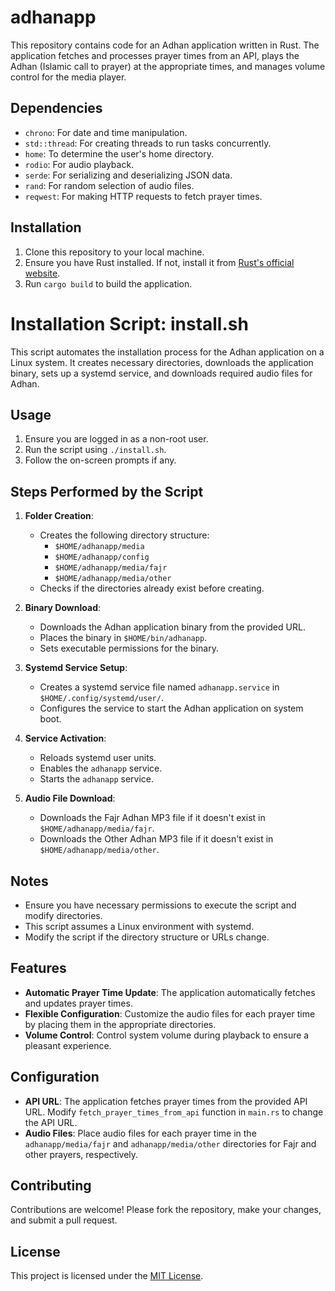 # adhanapp

This repository contains code for an Adhan application written in Rust. The application fetches and processes prayer times from an API, plays the Adhan (Islamic call to prayer) at the appropriate times, and manages volume control for the media player.

## Dependencies
- `chrono`: For date and time manipulation.
- `std::thread`: For creating threads to run tasks concurrently.
- `home`: To determine the user's home directory.
- `rodio`: For audio playback.
- `serde`: For serializing and deserializing JSON data.
- `rand`: For random selection of audio files.
- `reqwest`: For making HTTP requests to fetch prayer times.

## Installation
1. Clone this repository to your local machine.
2. Ensure you have Rust installed. If not, install it from [Rust's official website](https://www.rust-lang.org/tools/install).
3. Run `cargo build` to build the application.

# Installation Script: install.sh

This script automates the installation process for the Adhan application on a Linux system. It creates necessary directories, downloads the application binary, sets up a systemd service, and downloads required audio files for Adhan.

## Usage
1. Ensure you are logged in as a non-root user.
2. Run the script using `./install.sh`.
3. Follow the on-screen prompts if any.

## Steps Performed by the Script

1. **Folder Creation**:
   - Creates the following directory structure:
     - `$HOME/adhanapp/media`
     - `$HOME/adhanapp/config`
     - `$HOME/adhanapp/media/fajr`
     - `$HOME/adhanapp/media/other`
   - Checks if the directories already exist before creating.

2. **Binary Download**:
   - Downloads the Adhan application binary from the provided URL.
   - Places the binary in `$HOME/bin/adhanapp`.
   - Sets executable permissions for the binary.

3. **Systemd Service Setup**:
   - Creates a systemd service file named `adhanapp.service` in `$HOME/.config/systemd/user/`.
   - Configures the service to start the Adhan application on system boot.

4. **Service Activation**:
   - Reloads systemd user units.
   - Enables the `adhanapp` service.
   - Starts the `adhanapp` service.

5. **Audio File Download**:
   - Downloads the Fajr Adhan MP3 file if it doesn't exist in `$HOME/adhanapp/media/fajr`.
   - Downloads the Other Adhan MP3 file if it doesn't exist in `$HOME/adhanapp/media/other`.

## Notes
- Ensure you have necessary permissions to execute the script and modify directories.
- This script assumes a Linux environment with systemd.
- Modify the script if the directory structure or URLs change.


## Features
- **Automatic Prayer Time Update**: The application automatically fetches and updates prayer times.
- **Flexible Configuration**: Customize the audio files for each prayer time by placing them in the appropriate directories.
- **Volume Control**: Control system volume during playback to ensure a pleasant experience.

## Configuration
- **API URL**: The application fetches prayer times from the provided API URL. Modify `fetch_prayer_times_from_api` function in `main.rs` to change the API URL.
- **Audio Files**: Place audio files for each prayer time in the `adhanapp/media/fajr` and `adhanapp/media/other` directories for Fajr and other prayers, respectively.

## Contributing
Contributions are welcome! Please fork the repository, make your changes, and submit a pull request.

## License
This project is licensed under the [MIT License](LICENSE).

